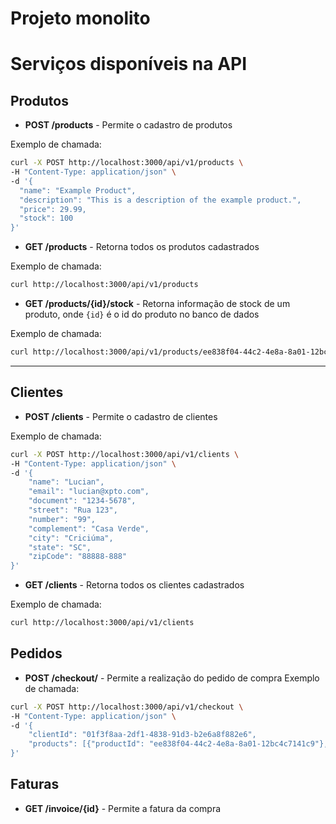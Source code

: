 # Projeto monolito


# Serviços disponíveis na API


## Produtos
- **POST /products** - Permite o cadastro de produtos

Exemplo de chamada:
```sh 
curl -X POST http://localhost:3000/api/v1/products \
-H "Content-Type: application/json" \
-d '{
  "name": "Example Product",
  "description": "This is a description of the example product.",
  "price": 29.99,
  "stock": 100
}'
```

- **GET /products** - Retorna todos os produtos cadastrados

Exemplo de chamada:
```sh 
curl http://localhost:3000/api/v1/products
```

- **GET /products/{id}/stock** - Retorna informação de stock de um produto, onde ```{id}``` é o id do produto no banco de dados

Exemplo de chamada:
```sh 
curl http://localhost:3000/api/v1/products/ee838f04-44c2-4e8a-8a01-12bc4c7141c9/stock
```

---

## Clientes
- **POST /clients** - Permite o cadastro de clientes

Exemplo de chamada:
```sh 
curl -X POST http://localhost:3000/api/v1/clients \
-H "Content-Type: application/json" \
-d '{
    "name": "Lucian",
    "email": "lucian@xpto.com",
    "document": "1234-5678",      
    "street": "Rua 123",
    "number": "99",
    "complement": "Casa Verde",
    "city": "Criciúma",
    "state": "SC",
    "zipCode": "88888-888"
}'
```

- **GET /clients** - Retorna todos os clientes cadastrados

Exemplo de chamada:
```sh 
curl http://localhost:3000/api/v1/clients
```

## Pedidos
- **POST /checkout/** - Permite a realização do pedido de compra
Exemplo de chamada:
```sh 
curl -X POST http://localhost:3000/api/v1/checkout \
-H "Content-Type: application/json" \
-d '{
    "clientId": "01f3f8aa-2df1-4838-91d3-b2e6a8f882e6",
    "products": [{"productId": "ee838f04-44c2-4e8a-8a01-12bc4c7141c9"}, {"productId": "c37af746-0319-426e-8be9-c5a3d1a2ae22"}]
}'
```

## Faturas
- **GET /invoice/{id}** - Permite a fatura da compra